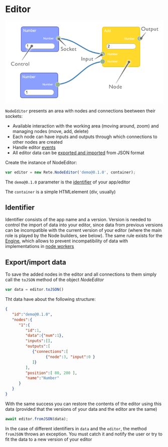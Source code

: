 Editor
=

![components](assets/editor.png)

`NodeEditor` presents an area with nodes and connections beetween their sockets:

- Available interaction with the working area (moving around, zoom) and managing nodes (move, add, delete)
- Each node can have inputs and outputs through which connections to other nodes are created
- Handle editor [events](Events)
- All editor data can be [exported and imported](Editor#exportimport-data) from JSON format

Create the instance of NodeEditor:
```js
var editor = new Rete.NodeEditor('demo@0.1.0', container);
```
The `demo@0.1.0` parameter is the [identifier](Editor#identifier) of your app/editor

The `container` is a simple HTMLelement (div, usually)

## Identifier

Identifier consists of the app name and a version. Version is needed to control the import of data into your editor, since data from previous versions can be incompatible with the current version of your editor (where the main role is played by the Node builders, see below). The same rule exists for the [Engine](Engine), which allows to prevent incompatibility of data with implementations in [node workers](Engine#node-workers)


## Export/import data

To save the added nodes in the editor and all connections to them simply call the `toJSON` method of the object *NodeEditor*
```js
var data = editor.toJSON()
```
Tht data have about the following structure:
```json
{
   "id":"demo@0.1.0",
   "nodes":{
      "1":{
         "id":1,
         "data":{"num":1},
         "inputs":[],
         "outputs":[
            {"connections":[
                  {"node":3, "input":0 }
            ]}
         ],
         "position":[ 80, 200 ],
         "name":"Number"
      }
   }
}
```

With the same success you can restore the contents of the editor using this data (provided that the versions of your data and the editor are the same)

```js
await editor.fromJSON(data);
```

In the case of different identifiers in `data` and the `editor`, the method `fromJSON` throws an exception. You must catch it and notify the user or try to fit the data to a new version of your editor
